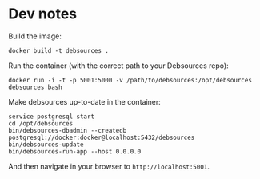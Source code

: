 # Dev notes

Build the image:
```
docker build -t debsources .
```

Run the container (with the correct path to your Debsources repo):
```
docker run -i -t -p 5001:5000 -v /path/to/debsources:/opt/debsources debsources bash
```

Make debsources up-to-date in the container:
```
service postgresql start
cd /opt/debsources
bin/debsources-dbadmin --createdb postgresql://docker:docker@localhost:5432/debsources
bin/debsources-update
bin/debsources-run-app --host 0.0.0.0
```

And then navigate in your browser to `http://localhost:5001`.
